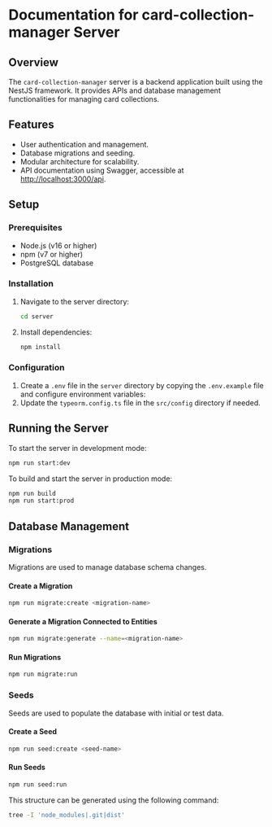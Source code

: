 # Documentation for card-collection-manager Server

## Overview
The `card-collection-manager` server is a backend application built using the NestJS framework. It provides APIs and database management functionalities for managing card collections.

## Features
- User authentication and management.
- Database migrations and seeding.
- Modular architecture for scalability.
- API documentation using Swagger, accessible at [http://localhost:3000/api](http://localhost:3000/api).

## Setup

### Prerequisites
- Node.js (v16 or higher)
- npm (v7 or higher)
- PostgreSQL database

### Installation
1. Navigate to the server directory:
   ```sh
   cd server
   ```
2. Install dependencies:
   ```sh
   npm install
   ```

### Configuration
1. Create a `.env` file in the `server` directory by copying the `.env.example` file and configure environment variables:
2. Update the `typeorm.config.ts` file in the `src/config` directory if needed.

## Running the Server
To start the server in development mode:
```sh
npm run start:dev
```

To build and start the server in production mode:
```sh
npm run build
npm run start:prod
```

## Database Management

### Migrations
Migrations are used to manage database schema changes.

#### Create a Migration
```sh
npm run migrate:create <migration-name>
```

#### Generate a Migration Connected to Entities
```sh
npm run migrate:generate --name=<migration-name>
```

#### Run Migrations
```sh
npm run migrate:run
```

### Seeds
Seeds are used to populate the database with initial or test data.

#### Create a Seed
```sh
npm run seed:create <seed-name>
```

#### Run Seeds
```sh
npm run seed:run
```

This structure can be generated using the following command:
```sh
tree -I 'node_modules|.git|dist'
```
